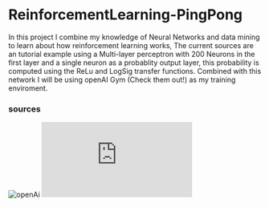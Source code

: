# ReinforcementLearning-PingPong

In this project I combine my knowledge of Neural Networks and data mining to learn about how reinforcement learning works, The current sources are an tutorial example using a Multi-layer perceptron with 200 Neurons in the first layer and a single neuron as a probablity output layer, this probability is computed using the ReLu and LogSig transfer functions. Combined with this network I will be using openAI Gym (Check them out!) as my training enviroment. 


### sources
![openAi](https://github.com/openai/gym)
![book](https://github.com/redklouds/ReinforcementLearning-PingPong/blob/master/Hands-On%20Machine%20Learning%20-%20Aurelien%20Geron.pdf)

